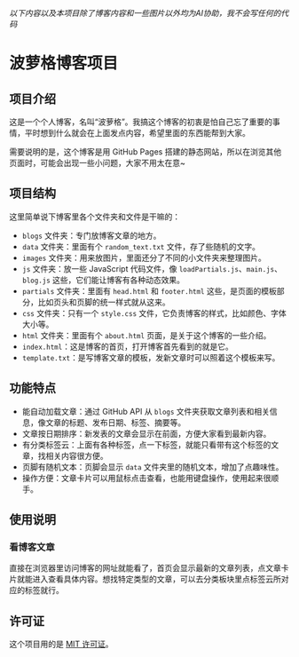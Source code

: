 *以下内容以及本项目除了博客内容和一些图片以外均为AI协助，我不会写任何的代码*
# 波萝格博客项目

## 项目介绍
这是一个个人博客，名叫“波萝格”。我搞这个博客的初衷是怕自己忘了重要的事情，平时想到什么就会在上面发点内容，希望里面的东西能帮到大家。

需要说明的是，这个博客是用 GitHub Pages 搭建的静态网站，所以在浏览其他页面时，可能会出现一些小问题，大家不用太在意~

## 项目结构
这里简单说下博客里各个文件夹和文件是干嘛的：
- `blogs` 文件夹：专门放博客文章的地方。
- `data` 文件夹：里面有个 `random_text.txt` 文件，存了些随机的文字。
- `images` 文件夹：用来放图片，里面还分了不同的小文件夹来整理图片。
- `js` 文件夹：放一些 JavaScript 代码文件，像 `loadPartials.js`、`main.js`、`blog.js` 这些，它们能让博客有各种动态效果。
- `partials` 文件夹：里面有 `head.html` 和 `footer.html` 这些，是页面的模板部分，比如页头和页脚的统一样式就从这来。
- `css` 文件夹：只有一个 `style.css` 文件，它负责博客的样式，比如颜色、字体大小等。
- `html` 文件夹：里面有个 `about.html` 页面，是关于这个博客的一些介绍。
- `index.html`：这是博客的首页，打开博客首先看到的就是它。
- `template.txt`：是写博客文章的模板，发新文章时可以照着这个模板来写。

## 功能特点
- 能自动加载文章：通过 GitHub API 从 `blogs` 文件夹获取文章列表和相关信息，像文章的标题、发布日期、标签、摘要等。
- 文章按日期排序：新发表的文章会显示在前面，方便大家看到最新内容。
- 有分类标签云：上面有各种标签，点一下标签，就能只看带有这个标签的文章，找相关内容很方便。
- 页脚有随机文本：页脚会显示 `data` 文件夹里的随机文本，增加了点趣味性。
- 操作方便：文章卡片可以用鼠标点击查看，也能用键盘操作，使用起来很顺手。

## 使用说明
### 看博客文章
直接在浏览器里访问博客的网址就能看了，首页会显示最新的文章列表，点文章卡片就能进入查看具体内容。想找特定类型的文章，可以去分类板块里点标签云所对应的标签就行。

## 许可证
这个项目用的是 [MIT 许可证](LICENSE)。

